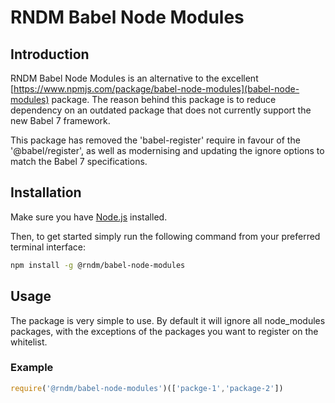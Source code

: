 # RNDM Babel Node Modules

## Introduction

RNDM Babel Node Modules is an alternative to the excellent [https://www.npmjs.com/package/babel-node-modules](babel-node-modules) package. The reason behind this package is to reduce dependency on an outdated package that does not currently support the new Babel 7 framework.

This package has removed the 'babel-register' require in favour of the '@babel/register', as well as modernising and updating the ignore options to match the Babel 7 specifications.

## Installation

Make sure you have [Node.js](http://nodejs.org/) installed.

Then, to get started simply run the following command from your preferred terminal interface:

```sh
npm install -g @rndm/babel-node-modules
```

## Usage

The package is very simple to use. By default it will ignore all node_modules packages, with the exceptions of the packages you want to register on the whitelist.

### Example

```javascript
require('@rndm/babel-node-modules')(['packge-1','package-2'])
```
